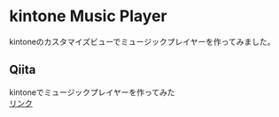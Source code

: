 # kintone Music Player
kintoneのカスタマイズビューでミュージックプレイヤーを作ってみました。

## Qiita
kintoneでミュージックプレイヤーを作ってみた<br/>
[リンク]()

